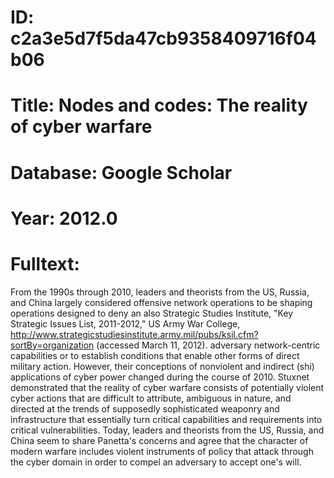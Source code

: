# ID: c2a3e5d7f5da47cb9358409716f04b06
# Title: Nodes and codes: The reality of cyber warfare
# Database: Google Scholar
# Year: 2012.0
# Fulltext:
From the 1990s through 2010, leaders and theorists from the US, Russia, and China largely considered offensive network operations to be shaping operations designed to deny an also Strategic Studies Institute, "Key Strategic Issues List, 2011-2012," US Army War College, http://www.strategicstudiesinstitute.army.mil/pubs/ksil.cfm?sortBy=organization (accessed March 11,  2012).
adversary network-centric capabilities or to establish conditions that enable other forms of direct military action.
However, their conceptions of nonviolent and indirect (shi) applications of cyber power changed during the course of 2010.
Stuxnet demonstrated that the reality of cyber warfare consists of potentially violent cyber actions that are difficult to attribute, ambiguous in nature, and directed at the trends of supposedly sophisticated weaponry and infrastructure that essentially turn critical capabilities and requirements into critical vulnerabilities.
Today, leaders and theorists from the US, Russia, and China seem to share Panetta's concerns and agree that the character of modern warfare includes violent instruments of policy that attack through the cyber domain in order to compel an adversary to accept one's will.